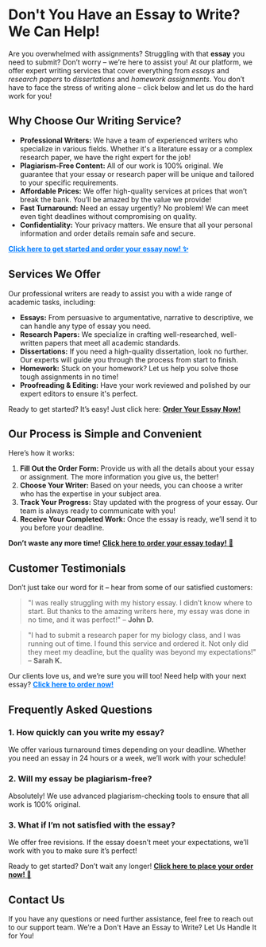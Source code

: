 <h1>Don't You Have an Essay to Write? We Can Help!</h1>

<p>Are you overwhelmed with assignments? Struggling with that <strong>essay</strong> you need to submit? Don’t worry – we’re here to assist you! At our platform, we offer expert writing services that cover everything from <em>essays</em> and <em>research papers</em> to <em>dissertations</em> and <em>homework assignments</em>. You don’t have to face the stress of writing alone – click below and let us do the hard work for you!</p>

<h2>Why Choose Our Writing Service?</h2>

<ul>
    <li><strong>Professional Writers:</strong> We have a team of experienced writers who specialize in various fields. Whether it's a literature essay or a complex research paper, we have the right expert for the job!</li>
    <li><strong>Plagiarism-Free Content:</strong> All of our work is 100% original. We guarantee that your essay or research paper will be unique and tailored to your specific requirements.</li>
    <li><strong>Affordable Prices:</strong> We offer high-quality services at prices that won’t break the bank. You’ll be amazed by the value we provide!</li>
    <li><strong>Fast Turnaround:</strong> Need an essay urgently? No problem! We can meet even tight deadlines without compromising on quality.</li>
    <li><strong>Confidentiality:</strong> Your privacy matters. We ensure that all your personal information and order details remain safe and secure.</li>
</ul>

<p><a href="https://tinyurl.com/topessay?keyword=don%27t+you+have+an+essay+to+write" style="font-weight: bold; color: #007BFF;">Click here to get started and order your essay now! ✨</a></p>

<h2>Services We Offer</h2>

<p>Our professional writers are ready to assist you with a wide range of academic tasks, including:</p>

<ul>
    <li><strong>Essays:</strong> From persuasive to argumentative, narrative to descriptive, we can handle any type of essay you need.</li>
    <li><strong>Research Papers:</strong> We specialize in crafting well-researched, well-written papers that meet all academic standards.</li>
    <li><strong>Dissertations:</strong> If you need a high-quality dissertation, look no further. Our experts will guide you through the process from start to finish.</li>
    <li><strong>Homework:</strong> Stuck on your homework? Let us help you solve those tough assignments in no time!</li>
    <li><strong>Proofreading & Editing:</strong> Have your work reviewed and polished by our expert editors to ensure it's perfect.</li>
</ul>

<p>Ready to get started? It’s easy! Just click here: <a href="https://tinyurl.com/topessay?keyword=don%27t+you+have+an+essay+to+write"><strong>Order Your Essay Now!</strong></a></p>

<h2>Our Process is Simple and Convenient</h2>

<p>Here’s how it works:</p>

<ol>
    <li><strong>Fill Out the Order Form:</strong> Provide us with all the details about your essay or assignment. The more information you give us, the better!</li>
    <li><strong>Choose Your Writer:</strong> Based on your needs, you can choose a writer who has the expertise in your subject area.</li>
    <li><strong>Track Your Progress:</strong> Stay updated with the progress of your essay. Our team is always ready to communicate with you!</li>
    <li><strong>Receive Your Completed Work:</strong> Once the essay is ready, we’ll send it to you before your deadline.</li>
</ol>

<p><strong>Don’t waste any more time!</strong> <a href="https://tinyurl.com/topessay?keyword=don%27t+you+have+an+essay+to+write"><strong>Click here to order your essay today!</strong> 💼</a></p>

<h2>Customer Testimonials</h2>

<p>Don’t just take our word for it – hear from some of our satisfied customers:</p>

<blockquote>
    <p>"I was really struggling with my history essay. I didn’t know where to start. But thanks to the amazing writers here, my essay was done in no time, and it was perfect!" – <strong>John D.</strong></p>
</blockquote>

<blockquote>
    <p>"I had to submit a research paper for my biology class, and I was running out of time. I found this service and ordered it. Not only did they meet my deadline, but the quality was beyond my expectations!" – <strong>Sarah K.</strong></p>
</blockquote>

<p>Our clients love us, and we’re sure you will too! Need help with your next essay? <a href="https://tinyurl.com/topessay?keyword=don%27t+you+have+an+essay+to+write" style="font-weight: bold; color: #007BFF;">Click here to order now!</a></p>

<h2>Frequently Asked Questions</h2>

<h3>1. How quickly can you write my essay?</h3>
<p>We offer various turnaround times depending on your deadline. Whether you need an essay in 24 hours or a week, we’ll work with your schedule!</p>

<h3>2. Will my essay be plagiarism-free?</h3>
<p>Absolutely! We use advanced plagiarism-checking tools to ensure that all work is 100% original.</p>

<h3>3. What if I’m not satisfied with the essay?</h3>
<p>We offer free revisions. If the essay doesn’t meet your expectations, we’ll work with you to make sure it’s perfect!</p>

<p>Ready to get started? Don’t wait any longer! <a href="https://tinyurl.com/topessay?keyword=don%27t+you+have+an+essay+to+write"><strong>Click here to place your order now! 🌟</strong></a></p>

<h2>Contact Us</h2>

<p>If you have any questions or need further assistance, feel free to reach out to our support team. We’re a
Don't Have an Essay to Write? Let Us Handle It for You!
